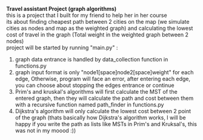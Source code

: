 <b>Travel assistant Project (graph algorithms)</b>
<br>
this is a project that I built for my friend to help her in her course
<br>
its about finding cheapest path between 2 cities on the map (we simulate cities as nodes and map as the weighted graph) and calculating the lowest cost of travel in the graph (Total weight in the weighted graph between 2 nodes)
<br>
project will be started by running "main.py" :
<br>
1) graph data entrance is handled by data_collection function in functions.py
2) graph input format is only "node1[space]node2[space]weight" for each edge,
Otherwise, program will face an error, after entering each edge, you can choose
about stopping the edges entrance or continue 
2) Prim's and kruskal's algorithms will first calculate the MST of the 
entered graph, then they will calculate the path and cost between them
with a recursive function named path_finder in functions.py
3) Dijkstra's algorithm will only calculate the lowest cost between 2 point of the graph (thats basically how Dijkstra's algorithm works, I will be happy if you write the path as lists like MSTs in Prim's and Kruksal's, this was not in my moood :))
